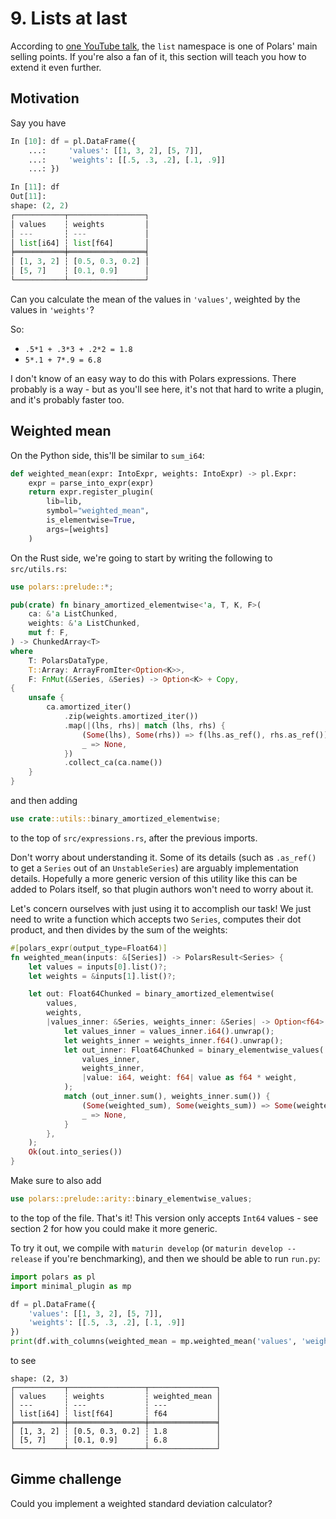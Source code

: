 # 9. Lists at last

According to [one YouTube talk](https://youtu.be/u5mIDz5ldmI?si=4AtnyyAwdVk33bYu),
the `list` namespace is one of Polars' main selling points.
If you're also a fan of it, this section will teach you how to extend it even further.

## Motivation

Say you have
```python
In [10]: df = pl.DataFrame({
    ...:     'values': [[1, 3, 2], [5, 7]],
    ...:     'weights': [[.5, .3, .2], [.1, .9]]
    ...: })

In [11]: df
Out[11]:
shape: (2, 2)
┌───────────┬─────────────────┐
│ values    ┆ weights         │
│ ---       ┆ ---             │
│ list[i64] ┆ list[f64]       │
╞═══════════╪═════════════════╡
│ [1, 3, 2] ┆ [0.5, 0.3, 0.2] │
│ [5, 7]    ┆ [0.1, 0.9]      │
└───────────┴─────────────────┘
```

Can you calculate the mean of the values in `'values'`, weighted by the values in `'weights'`?

So:

- `.5*1 + .3*3 + .2*2 = 1.8`
- `5*.1 + 7*.9 = 6.8`

I don't know of an easy way to do this with Polars expressions. There probably is a way - but
as you'll see here, it's not that hard to write a plugin, and it's probably faster too.

## Weighted mean

On the Python side, this'll be similar to `sum_i64`:

```python
def weighted_mean(expr: IntoExpr, weights: IntoExpr) -> pl.Expr:
    expr = parse_into_expr(expr)
    return expr.register_plugin(
        lib=lib,
        symbol="weighted_mean",
        is_elementwise=True,
        args=[weights]
    )
```

On the Rust side, we're going to start by writing the following
to `src/utils.rs`:

```rust
use polars::prelude::*;

pub(crate) fn binary_amortized_elementwise<'a, T, K, F>(
    ca: &'a ListChunked,
    weights: &'a ListChunked,
    mut f: F,
) -> ChunkedArray<T>
where
    T: PolarsDataType,
    T::Array: ArrayFromIter<Option<K>>,
    F: FnMut(&Series, &Series) -> Option<K> + Copy,
{
    unsafe {
        ca.amortized_iter()
            .zip(weights.amortized_iter())
            .map(|(lhs, rhs)| match (lhs, rhs) {
                (Some(lhs), Some(rhs)) => f(lhs.as_ref(), rhs.as_ref()),
                _ => None,
            })
            .collect_ca(ca.name())
    }
}
```
and then adding
```rust
use crate::utils::binary_amortized_elementwise;
```
to the top of `src/expressions.rs`, after the previous imports.

Don't worry about understanding it.
Some of its details (such as `.as_ref()` to get a `Series` out of an `UnstableSeries`) are arguably
implementation details. Hopefully a more generic version of this utility like this can be added to
Polars itself, so that plugin authors won't need to worry about it.

Let's concern ourselves with just using it to accomplish our task!
We just need to write a function which accepts two `Series`, computes their dot product, and then
divides by the sum of the weights:

```rust
#[polars_expr(output_type=Float64)]
fn weighted_mean(inputs: &[Series]) -> PolarsResult<Series> {
    let values = inputs[0].list()?;
    let weights = &inputs[1].list()?;

    let out: Float64Chunked = binary_amortized_elementwise(
        values,
        weights,
        |values_inner: &Series, weights_inner: &Series| -> Option<f64> {
            let values_inner = values_inner.i64().unwrap();
            let weights_inner = weights_inner.f64().unwrap();
            let out_inner: Float64Chunked = binary_elementwise_values(
                values_inner,
                weights_inner,
                |value: i64, weight: f64| value as f64 * weight,
            );
            match (out_inner.sum(), weights_inner.sum()) {
                (Some(weighted_sum), Some(weights_sum)) => Some(weighted_sum / weights_sum),
                _ => None,
            }
        },
    );
    Ok(out.into_series())
}
```
Make sure to also add

```rust
use polars::prelude::arity::binary_elementwise_values;
```

to the top of the file. That's it! This version only accepts `Int64` values - see section 2 for
how you could make it more generic.

To try it out, we compile with `maturin develop` (or `maturin develop --release` if you're 
benchmarking), and then we should be able to run `run.py`:

```python
import polars as pl
import minimal_plugin as mp

df = pl.DataFrame({
    'values': [[1, 3, 2], [5, 7]],
    'weights': [[.5, .3, .2], [.1, .9]]
})
print(df.with_columns(weighted_mean = mp.weighted_mean('values', 'weights')))
```
to see
```
shape: (2, 3)
┌───────────┬─────────────────┬───────────────┐
│ values    ┆ weights         ┆ weighted_mean │
│ ---       ┆ ---             ┆ ---           │
│ list[i64] ┆ list[f64]       ┆ f64           │
╞═══════════╪═════════════════╪═══════════════╡
│ [1, 3, 2] ┆ [0.5, 0.3, 0.2] ┆ 1.8           │
│ [5, 7]    ┆ [0.1, 0.9]      ┆ 6.8           │
└───────────┴─────────────────┴───────────────┘
```

## Gimme challenge

Could you implement a weighted standard deviation calculator?
